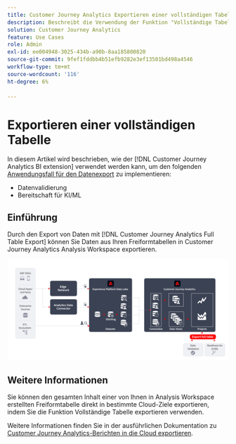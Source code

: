 ```yaml
---
title: Customer Journey Analytics Exportieren einer vollständigen Tabelle
description: Beschreibt die Verwendung der Funktion "Vollständige Tabelle exportieren", um Ihre Daten zu validieren oder Ihre Daten für KI/ML zu verwenden.
solution: Customer Journey Analytics
feature: Use Cases
role: Admin
exl-id: ee004948-3025-434b-a90b-8aa185800820
source-git-commit: 9fef1fddbb4b51efb9282e3ef13501bd498a4546
workflow-type: tm+mt
source-wordcount: '116'
ht-degree: 6%

---
```


# Exportieren einer vollständigen Tabelle

In diesem Artikel wird beschrieben, wie der [!DNL Customer Journey Analytics BI extension] verwendet werden kann, um den folgenden [Anwendungsfall für den Datenexport](overview.md) zu implementieren:

- Datenvalidierung
- Bereitschaft für KI/ML

## Einführung

Durch den Export von Daten mit [!DNL Customer Journey Analytics Full Table Export] können Sie Daten aus Ihren Freiformtabellen in Customer Journey Analytics Analysis Workspace exportieren.

![BI-Erweiterung](../assets/export-full-table.svg)

## Weitere Informationen

Sie können den gesamten Inhalt einer von Ihnen in Analysis Workspace erstellten Freiformtabelle direkt in bestimmte Cloud-Ziele exportieren, indem Sie die Funktion Vollständige Tabelle exportieren verwenden.

Weitere Informationen finden Sie in der ausführlichen Dokumentation zu [Customer Journey Analytics-Berichten in die Cloud exportieren](/help/analysis-workspace/export/export-cloud.md).
